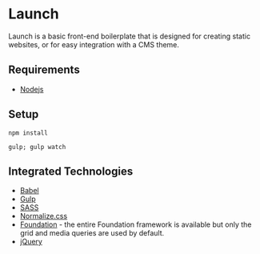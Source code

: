 # Launch

Launch is a basic front-end boilerplate that is designed for creating static websites, or for easy integration with a CMS theme.

## Requirements

- [Nodejs](https://nodejs.org/en/download/)

## Setup

`npm install`

`gulp; gulp watch`

## Integrated Technologies

-   [Babel](http://babeljs.io/)
-   [Gulp](http://gulpjs.com/)
-   [SASS](http://sass-lang.com/)
-   [Normalize.css](http://necolas.github.io/normalize.css/)
-   [Foundation](http://foundation.zurb.com/docs/components/grid.html) - the entire Foundation framework is available but only the grid and media queries are used by default.
-   [jQuery](http://jquery.com/)
